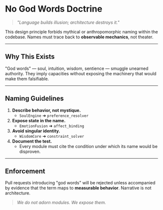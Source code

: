 # No God Words Doctrine

> *"Language builds illusion; architecture destroys it."*

This design principle forbids mythical or anthropomorphic naming within the codebase. Names must trace back to **observable mechanics**, not theater.

---

## Why This Exists

"God words" — soul, intuition, wisdom, sentience — smuggle unearned authority. They imply capacities without exposing the machinery that would make them falsifiable.

---

## Naming Guidelines

1. **Describe behavior, not mystique.**
   - `SoulEngine` ➜ `preference_resolver`
2. **Expose state in the name.**
   - `EmotionFusion` ➜ `affect_binding`
3. **Avoid singular identity.**
   - `WisdomCore` ➜ `constraint_solver`
4. **Document the test.**
   - Every module must cite the condition under which its name would be disproven.

---

## Enforcement

Pull requests introducing "god words" will be rejected unless accompanied by evidence that the term maps to **measurable behavior**. Narrative is not architecture.

> *We do not adorn modules. We expose them.*

